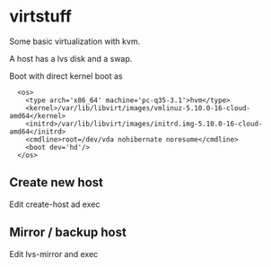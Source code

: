 # virtstuff
Some basic virtualization with kvm.

A host has a lvs disk and a swap. 

Boot with direct kernel boot as 

```
  <os>
    <type arch='x86_64' machine='pc-q35-3.1'>hvm</type>
    <kernel>/var/lib/libvirt/images/vmlinuz-5.10.0-16-cloud-amd64</kernel>
    <initrd>/var/lib/libvirt/images/initrd.img-5.10.0-16-cloud-amd64</initrd>
    <cmdline>root=/dev/vda nohibernate noresume</cmdline>
    <boot dev='hd'/>
  </os>
```

## Create new host

Edit create-host ad exec

## Mirror / backup host

Edit lvs-mirror and exec
